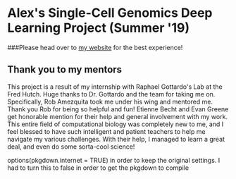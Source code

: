 Alex's Single-Cell Genomics Deep Learning Project (Summer '19)
================

###Please head over to [my website](alexnghiem.github.io/r10xDL/) for the best experience!

## Thank you to my mentors

This project is a result of my internship with Raphael Gottardo's Lab at the Fred Hutch. Huge thanks to Dr. Gottardo and the team for taking me on. Specifically, Rob Amezquita took me under his wing and mentored me. Thank you Rob for being so helpful and fun! Etienne Becht and Evan Greene get honorable mention for their help and general involvement with my work. This entire field of computational biology was completely new to me, and I feel blessed to have such intelligent and patient teachers to help me navigate my various challenges. With their help, I managed to learn a great deal, and even do some sorta-cool science!




options(pkgdown.internet = TRUE) in order to keep the original settings. I had to turn this to false in order to get the pkgdown to compile

